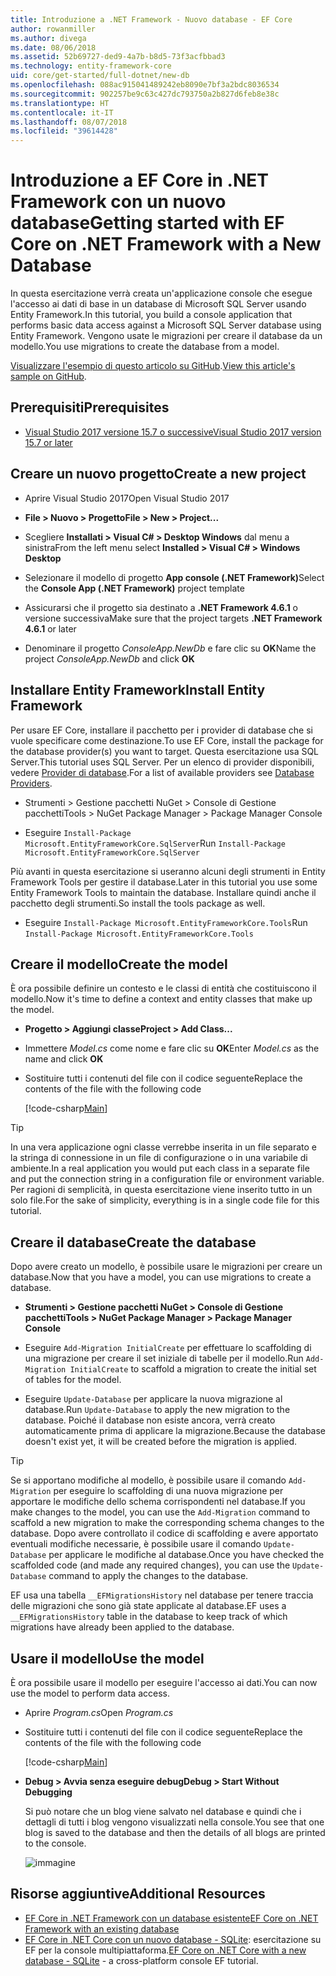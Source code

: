 ```yaml
---
title: Introduzione a .NET Framework - Nuovo database - EF Core
author: rowanmiller
ms.author: divega
ms.date: 08/06/2018
ms.assetid: 52b69727-ded9-4a7b-b8d5-73f3acfbbad3
ms.technology: entity-framework-core
uid: core/get-started/full-dotnet/new-db
ms.openlocfilehash: 088ac915041489242eb8090e7bf3a2bdc8036534
ms.sourcegitcommit: 902257be9c63c427dc793750a2b827d6feb8e38c
ms.translationtype: HT
ms.contentlocale: it-IT
ms.lasthandoff: 08/07/2018
ms.locfileid: "39614428"
---
```

# <a name="getting-started-with-ef-core-on-net-framework-with-a-new-database"></a><span data-ttu-id="c01d2-102">Introduzione a EF Core in .NET Framework con un nuovo database</span><span class="sxs-lookup"><span data-stu-id="c01d2-102">Getting started with EF Core on .NET Framework with a New Database</span></span>

<span data-ttu-id="c01d2-103">In questa esercitazione verrà creata un'applicazione console che esegue l'accesso ai dati di base in un database di Microsoft SQL Server usando Entity Framework.</span><span class="sxs-lookup"><span data-stu-id="c01d2-103">In this tutorial, you build a console application that performs basic data access against a Microsoft SQL Server database using Entity Framework.</span></span> <span data-ttu-id="c01d2-104">Vengono usate le migrazioni per creare il database da un modello.</span><span class="sxs-lookup"><span data-stu-id="c01d2-104">You use migrations to create the database from a model.</span></span>

<span data-ttu-id="c01d2-105">[Visualizzare l'esempio di questo articolo su GitHub](https://github.com/aspnet/EntityFramework.Docs/tree/master/samples/core/GetStarted/FullNet/ConsoleApp.NewDb).</span><span class="sxs-lookup"><span data-stu-id="c01d2-105">[View this article's sample on GitHub](https://github.com/aspnet/EntityFramework.Docs/tree/master/samples/core/GetStarted/FullNet/ConsoleApp.NewDb).</span></span>

## <a name="prerequisites"></a><span data-ttu-id="c01d2-106">Prerequisiti</span><span class="sxs-lookup"><span data-stu-id="c01d2-106">Prerequisites</span></span>

* [<span data-ttu-id="c01d2-107">Visual Studio 2017 versione 15.7 o successive</span><span class="sxs-lookup"><span data-stu-id="c01d2-107">Visual Studio 2017 version 15.7 or later</span></span>](https://www.visualstudio.com/downloads/)

## <a name="create-a-new-project"></a><span data-ttu-id="c01d2-108">Creare un nuovo progetto</span><span class="sxs-lookup"><span data-stu-id="c01d2-108">Create a new project</span></span>

* <span data-ttu-id="c01d2-109">Aprire Visual Studio 2017</span><span class="sxs-lookup"><span data-stu-id="c01d2-109">Open Visual Studio 2017</span></span>

* <span data-ttu-id="c01d2-110">**File > Nuovo > Progetto**</span><span class="sxs-lookup"><span data-stu-id="c01d2-110">**File > New > Project...**</span></span>

* <span data-ttu-id="c01d2-111">Scegliere **Installati > Visual C# > Desktop Windows** dal menu a sinistra</span><span class="sxs-lookup"><span data-stu-id="c01d2-111">From the left menu select **Installed > Visual C# > Windows Desktop**</span></span>

* <span data-ttu-id="c01d2-112">Selezionare il modello di progetto **App console (.NET Framework)**</span><span class="sxs-lookup"><span data-stu-id="c01d2-112">Select the **Console App (.NET Framework)** project template</span></span>

* <span data-ttu-id="c01d2-113">Assicurarsi che il progetto sia destinato a **.NET Framework 4.6.1** o versione successiva</span><span class="sxs-lookup"><span data-stu-id="c01d2-113">Make sure that the project targets **.NET Framework 4.6.1** or later</span></span>

* <span data-ttu-id="c01d2-114">Denominare il progetto *ConsoleApp.NewDb* e fare clic su **OK**</span><span class="sxs-lookup"><span data-stu-id="c01d2-114">Name the project *ConsoleApp.NewDb* and click **OK**</span></span>

## <a name="install-entity-framework"></a><span data-ttu-id="c01d2-115">Installare Entity Framework</span><span class="sxs-lookup"><span data-stu-id="c01d2-115">Install Entity Framework</span></span>

<span data-ttu-id="c01d2-116">Per usare EF Core, installare il pacchetto per i provider di database che si vuole specificare come destinazione.</span><span class="sxs-lookup"><span data-stu-id="c01d2-116">To use EF Core, install the package for the database provider(s) you want to target.</span></span> <span data-ttu-id="c01d2-117">Questa esercitazione usa SQL Server.</span><span class="sxs-lookup"><span data-stu-id="c01d2-117">This tutorial uses SQL Server.</span></span> <span data-ttu-id="c01d2-118">Per un elenco di provider disponibili, vedere [Provider di database](../../providers/index.md).</span><span class="sxs-lookup"><span data-stu-id="c01d2-118">For a list of available providers see [Database Providers](../../providers/index.md).</span></span>

* <span data-ttu-id="c01d2-119">Strumenti > Gestione pacchetti NuGet > Console di Gestione pacchetti</span><span class="sxs-lookup"><span data-stu-id="c01d2-119">Tools > NuGet Package Manager > Package Manager Console</span></span>

* <span data-ttu-id="c01d2-120">Eseguire `Install-Package Microsoft.EntityFrameworkCore.SqlServer`</span><span class="sxs-lookup"><span data-stu-id="c01d2-120">Run `Install-Package Microsoft.EntityFrameworkCore.SqlServer`</span></span>

<span data-ttu-id="c01d2-121">Più avanti in questa esercitazione si useranno alcuni degli strumenti in Entity Framework Tools per gestire il database.</span><span class="sxs-lookup"><span data-stu-id="c01d2-121">Later in this tutorial you use some Entity Framework Tools to maintain the database.</span></span> <span data-ttu-id="c01d2-122">Installare quindi anche il pacchetto degli strumenti.</span><span class="sxs-lookup"><span data-stu-id="c01d2-122">So install the tools package as well.</span></span>

* <span data-ttu-id="c01d2-123">Eseguire `Install-Package Microsoft.EntityFrameworkCore.Tools`</span><span class="sxs-lookup"><span data-stu-id="c01d2-123">Run `Install-Package Microsoft.EntityFrameworkCore.Tools`</span></span>

## <a name="create-the-model"></a><span data-ttu-id="c01d2-124">Creare il modello</span><span class="sxs-lookup"><span data-stu-id="c01d2-124">Create the model</span></span>

<span data-ttu-id="c01d2-125">È ora possibile definire un contesto e le classi di entità che costituiscono il modello.</span><span class="sxs-lookup"><span data-stu-id="c01d2-125">Now it's time to define a context and entity classes that make up the model.</span></span>

* <span data-ttu-id="c01d2-126">**Progetto > Aggiungi classe**</span><span class="sxs-lookup"><span data-stu-id="c01d2-126">**Project > Add Class...**</span></span>

* <span data-ttu-id="c01d2-127">Immettere *Model.cs* come nome e fare clic su **OK**</span><span class="sxs-lookup"><span data-stu-id="c01d2-127">Enter *Model.cs* as the name and click **OK**</span></span>

* <span data-ttu-id="c01d2-128">Sostituire tutti i contenuti del file con il codice seguente</span><span class="sxs-lookup"><span data-stu-id="c01d2-128">Replace the contents of the file with the following code</span></span>

  [!code-csharp[Main](../../../../samples/core/GetStarted/FullNet/ConsoleApp.NewDb/Model.cs)] 

> [!TIP]  
> <span data-ttu-id="c01d2-129">In una vera applicazione ogni classe verrebbe inserita in un file separato e la stringa di connessione in un file di configurazione o in una variabile di ambiente.</span><span class="sxs-lookup"><span data-stu-id="c01d2-129">In a real application you would put each class in a separate file and put the connection string in a configuration file or environment variable.</span></span> <span data-ttu-id="c01d2-130">Per ragioni di semplicità, in questa esercitazione viene inserito tutto in un solo file.</span><span class="sxs-lookup"><span data-stu-id="c01d2-130">For the sake of simplicity, everything is in a single code file for this tutorial.</span></span>

## <a name="create-the-database"></a><span data-ttu-id="c01d2-131">Creare il database</span><span class="sxs-lookup"><span data-stu-id="c01d2-131">Create the database</span></span>

<span data-ttu-id="c01d2-132">Dopo avere creato un modello, è possibile usare le migrazioni per creare un database.</span><span class="sxs-lookup"><span data-stu-id="c01d2-132">Now that you have a model, you can use migrations to create a database.</span></span>

* <span data-ttu-id="c01d2-133">**Strumenti > Gestione pacchetti NuGet > Console di Gestione pacchetti**</span><span class="sxs-lookup"><span data-stu-id="c01d2-133">**Tools > NuGet Package Manager > Package Manager Console**</span></span>

* <span data-ttu-id="c01d2-134">Eseguire `Add-Migration InitialCreate` per effettuare lo scaffolding di una migrazione per creare il set iniziale di tabelle per il modello.</span><span class="sxs-lookup"><span data-stu-id="c01d2-134">Run `Add-Migration InitialCreate` to scaffold a migration to create the initial set of tables for the model.</span></span>

* <span data-ttu-id="c01d2-135">Eseguire `Update-Database` per applicare la nuova migrazione al database.</span><span class="sxs-lookup"><span data-stu-id="c01d2-135">Run `Update-Database` to apply the new migration to the database.</span></span> <span data-ttu-id="c01d2-136">Poiché il database non esiste ancora, verrà creato automaticamente prima di applicare la migrazione.</span><span class="sxs-lookup"><span data-stu-id="c01d2-136">Because the database doesn't exist yet, it will be created before the migration is applied.</span></span>

> [!TIP]  
> <span data-ttu-id="c01d2-137">Se si apportano modifiche al modello, è possibile usare il comando `Add-Migration` per eseguire lo scaffolding di una nuova migrazione per apportare le modifiche dello schema corrispondenti nel database.</span><span class="sxs-lookup"><span data-stu-id="c01d2-137">If you make changes to the model, you can use the `Add-Migration` command to scaffold a new migration to make the corresponding schema changes to the database.</span></span> <span data-ttu-id="c01d2-138">Dopo avere controllato il codice di scaffolding e avere apportato eventuali modifiche necessarie, è possibile usare il comando `Update-Database` per applicare le modifiche al database.</span><span class="sxs-lookup"><span data-stu-id="c01d2-138">Once you have checked the scaffolded code (and made any required changes), you can use the `Update-Database` command to apply the changes to the database.</span></span>
>
> <span data-ttu-id="c01d2-139">EF usa una tabella `__EFMigrationsHistory` nel database per tenere traccia delle migrazioni che sono già state applicate al database.</span><span class="sxs-lookup"><span data-stu-id="c01d2-139">EF uses a `__EFMigrationsHistory` table in the database to keep track of which migrations have already been applied to the database.</span></span>

## <a name="use-the-model"></a><span data-ttu-id="c01d2-140">Usare il modello</span><span class="sxs-lookup"><span data-stu-id="c01d2-140">Use the model</span></span>

<span data-ttu-id="c01d2-141">È ora possibile usare il modello per eseguire l'accesso ai dati.</span><span class="sxs-lookup"><span data-stu-id="c01d2-141">You can now use the model to perform data access.</span></span>

* <span data-ttu-id="c01d2-142">Aprire *Program.cs*</span><span class="sxs-lookup"><span data-stu-id="c01d2-142">Open *Program.cs*</span></span>

* <span data-ttu-id="c01d2-143">Sostituire tutti i contenuti del file con il codice seguente</span><span class="sxs-lookup"><span data-stu-id="c01d2-143">Replace the contents of the file with the following code</span></span>

  [!code-csharp[Main](../../../../samples/core/GetStarted/FullNet/ConsoleApp.NewDb/Program.cs)]

* <span data-ttu-id="c01d2-144">**Debug > Avvia senza eseguire debug**</span><span class="sxs-lookup"><span data-stu-id="c01d2-144">**Debug > Start Without Debugging**</span></span>

  <span data-ttu-id="c01d2-145">Si può notare che un blog viene salvato nel database e quindi che i dettagli di tutti i blog vengono visualizzati nella console.</span><span class="sxs-lookup"><span data-stu-id="c01d2-145">You see that one blog is saved to the database and then the details of all blogs are printed to the console.</span></span>

  ![immagine](_static/output-new-db.png)

## <a name="additional-resources"></a><span data-ttu-id="c01d2-147">Risorse aggiuntive</span><span class="sxs-lookup"><span data-stu-id="c01d2-147">Additional Resources</span></span>

* [<span data-ttu-id="c01d2-148">EF Core in .NET Framework con un database esistente</span><span class="sxs-lookup"><span data-stu-id="c01d2-148">EF Core on .NET Framework with an existing database</span></span>](xref:core/get-started/full-dotnet/existing-db)
* <span data-ttu-id="c01d2-149">[EF Core in .NET Core con un nuovo database - SQLite](xref:core/get-started/netcore/new-db-sqlite): esercitazione su EF per la console multipiattaforma.</span><span class="sxs-lookup"><span data-stu-id="c01d2-149">[EF Core on .NET Core with a new database - SQLite](xref:core/get-started/netcore/new-db-sqlite) -  a cross-platform console EF tutorial.</span></span>

